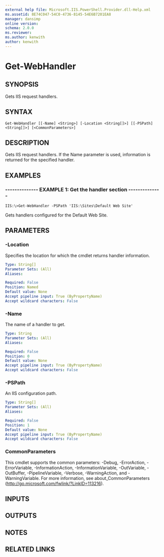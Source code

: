 ```yaml
---
external help file: Microsoft.IIS.PowerShell.Provider.dll-Help.xml
ms.assetid: 8E74C047-54C0-4736-8145-54E6B7201EA8
manager: dansimp
online version: 
schema: 2.0.0
ms.reviewer:
ms.author: kenwith
author: kenwith
---
```


# Get-WebHandler

## SYNOPSIS
Gets IIS request handlers.

## SYNTAX

```
Get-WebHandler [[-Name] <String>] [-Location <String[]>] [[-PSPath] <String[]>] [<CommonParameters>]
```

## DESCRIPTION
Gets IIS request handlers.
If the Name parameter is used, information is returned for the specified handler.

## EXAMPLES

### -------------- EXAMPLE 1: Get the handler section --------------
```
IIS:\>Get-WebHandler -PSPath 'IIS:\Sites\Default Web Site'
```

Gets handlers configured for the Default Web Site.

## PARAMETERS

### -Location
Specifies the location for which the cmdlet returns handler information.

```yaml
Type: String[]
Parameter Sets: (All)
Aliases: 

Required: False
Position: Named
Default value: None
Accept pipeline input: True (ByPropertyName)
Accept wildcard characters: False
```

### -Name
The name of a handler to get.

```yaml
Type: String
Parameter Sets: (All)
Aliases: 

Required: False
Position: 0
Default value: None
Accept pipeline input: True (ByPropertyName)
Accept wildcard characters: False
```

### -PSPath
An IIS configuration path.

```yaml
Type: String[]
Parameter Sets: (All)
Aliases: 

Required: False
Position: 1
Default value: None
Accept pipeline input: True (ByPropertyName)
Accept wildcard characters: False
```

### CommonParameters
This cmdlet supports the common parameters: -Debug, -ErrorAction, -ErrorVariable, -InformationAction, -InformationVariable, -OutVariable, -OutBuffer, -PipelineVariable, -Verbose, -WarningAction, and -WarningVariable. For more information, see about_CommonParameters (http://go.microsoft.com/fwlink/?LinkID=113216).

## INPUTS

## OUTPUTS

## NOTES

## RELATED LINKS
